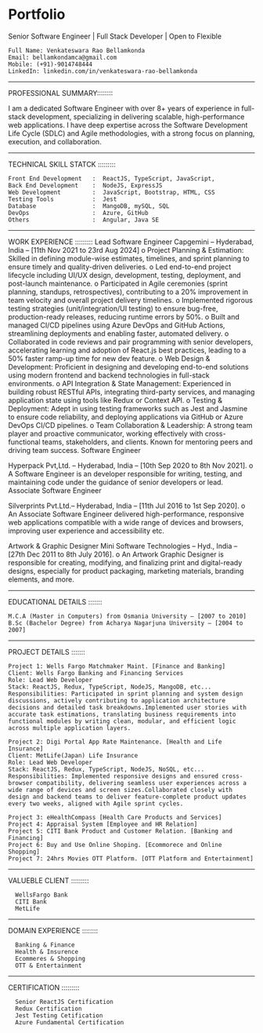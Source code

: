 # Portfolio
Senior Software Engineer | Full Stack Developer | Open to Flexible

    Full Name: Venkateswara Rao Bellamkonda
    Email: bellamkondamca@gmail.com
    Mobile: (+91)-9014748444
    LinkedIn: linkedin.com/in/venkateswara-rao-bellamkonda
_____________________________________________________________________________________________________________________________________________________________________________

PROFESSIONAL SUMMARY::::::::

I am a dedicated Software Engineer with over 8+ years of experience in full-stack development, specializing in delivering scalable, high-performance web applications. I have deep expertise across the Software Development Life Cycle (SDLC) and Agile methodologies, with a strong focus on planning, execution, and collaboration.
_____________________________________________________________________________________________________________________________________________________________________________

TECHNICAL SKILL STATCK	:::::::::

    Front End Development   :  ReactJS, TypeScript, JavaScript,
    Back End Development    :  NodeJS, ExpressJS
    Web Development         :  JavaScript, Bootstrap, HTML, CSS
    Testing Tools           :  Jest
    Database                :  MangoDB, mySQL, SQL
    DevOps                  :  Azure, GitHub
    Others                  :  Angular, Java SE
__________________________________________________________________________________________________________________________________________________________________________

WORK EXPERIENCE	:::::::::
Lead Software Engineer
Capgemini – Hyderabad, India – [11th Nov 2021 to 23rd Aug 2024]
    o	Project Planning & Estimation: Skilled in defining module-wise estimates, timelines, and sprint planning to ensure timely and quality-driven deliveries.
    o	Led end-to-end project lifecycle including UI/UX design, development, testing, deployment, and post-launch maintenance.
    o	Participated in Agile ceremonies (sprint planning, standups, retrospectives), contributing to a 20% improvement in team velocity and overall project delivery timelines.
    o	Implemented rigorous testing strategies (unit/integration/UI testing) to ensure bug-free, production-ready releases, reducing runtime errors by 50%.
    o	Built and managed CI/CD pipelines using Azure DevOps and GitHub Actions, streamlining deployments and enabling faster, automated delivery.
    o	Collaborated in code reviews and pair programming with senior developers, accelerating learning and adoption of React.js best practices, leading to a 50% faster ramp-up time for new dev feature.
    o	Web Design & Development: Proficient in designing and developing end-to-end solutions using modern frontend and backend technologies in full-stack environments.
    o	API Integration & State Management: Experienced in building robust RESTful APIs, integrating third-party services, and managing application state using tools like Redux or Context API.
    o	Testing & Deployment: Adept in using testing frameworks such as Jest and Jasmine to ensure code reliability, and deploying applications via GitHub or Azure DevOps CI/CD pipelines.
    o	Team Collaboration & Leadership: A strong team player and proactive communicator, working effectively with cross-functional teams, stakeholders, and clients. Known for mentoring peers and driving team success.
Software Engineer 

Hyperpack Pvt,Ltd. – Hyderabad, India – [10th Sep 2020 to 8th Nov 2021].
    o	A Software Engineer is an developer responsible for writing, testing, and maintaining code under the guidance of senior developers or lead.
Associate Software Engineer

Silverprints Pvt.Ltd.– Hyderabad, India – [11th Jul 2016 to 1st Sep 2020]. 
    o	An Associate Software Engineer delivered high-performance, responsive web applications compatible with a wide range of devices and browsers, improving user experience and accessibility etc.

Artwork & Graphic Designer
Mini Software Technologies – Hyd., India – [27th Dec 2011 to 8th July 2016]. 
    o	An Artwork Graphic Designer is responsible for creating, modifying, and finalizing print and digital-ready designs, especially for product packaging, marketing materials, branding elements, and more.
_____________________________________________________________________________________________________________________________________________________________________________

EDUCATIONAL DETAILS	:::::::

    M.C.A (Master in Computers) from Osmania University – [2007 to 2010]
    B.Sc (Bachelor Degree) from Acharya Nagarjuna University – [2004 to 2007]
_____________________________________________________________________________________________________________________________________________________________________________

PROJECT DETAILS	:::::::

    Project 1: Wells Fargo Matchmaker Maint. [Finance and Banking]
    Client: Wells Fargo Banking and Financing Services 
    Role: Lead Web Developer
    Stack: ReactJS, Redux, TypeScript, NodeJS, MangoDB, etc...
    Responsibilities: Participated in sprint planning and system design discussions, actively contributing to application architecture decisions and detailed task breakdowns.Implemented user stories with accurate task estimations, translating business requirements into functional modules by writing clean, modular, and efficient logic across multiple application layers.

    Project 2: Digi Portal App Rate Maintenance. [Health and Life Insurance]
    Client: MetLife(Japan) Life Insurance 
    Role: Lead Web Developer
    Stack: ReactJS, Redux, TypeScript, NodeJS, NoSQL, etc...
    Responsibilities: Implemented responsive designs and ensured cross-browser compatibility, delivering seamless user experiences across a wide range of devices and screen sizes.Collaborated closely with design and backend teams to deliver feature-complete product updates every two weeks, aligned with Agile sprint cycles.

    Project 3: eHealthCompass [Health Care Products and Services]
    Project 4: Appraisal System [Employee and HR Relation]
    Project 5: CITI Bank Product and Customer Relation. [Banking and Financing]
    Project 6: Buy and Use Online Shoping. [Ecommorece and Online Shopping]
    Project 7: 24hrs Movies OTT Platform. [OTT Platform and Entertainment]
__________________________________________________________________________________________________________________________________________________________________________

VALUEBLE CLIENT :::::::::

      WellsFargo Bank
      CITI Bank
      MetLife 
__________________________________________________________________________________________________________________________________________________________________________

DOMAIN EXPERIENCE ::::::::

      Banking & Finance
      Health & Insurence
      Ecommeres & Shopping
      OTT & Entertainment
__________________________________________________________________________________________________________________________________________________________________________

CERTIFICATION :::::::::

      Senior ReactJS Certification
      Redux Certification
      Jest Testing Cetification
      Azure Fundamental Certification
